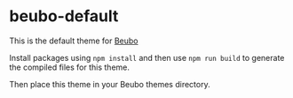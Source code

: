 # beubo-default

This is the default theme for [Beubo](https://github.com/uberswe/beubo)

Install packages using `npm install` and then use `npm run build` to generate the compiled files for this theme.

Then place this theme in your Beubo themes directory.